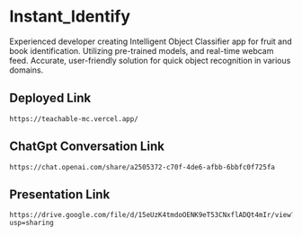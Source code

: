 # Instant_Identify
Experienced developer creating Intelligent Object Classifier app for fruit and book identification. Utilizing pre-trained models, and real-time webcam feed. Accurate, user-friendly solution for quick object recognition in various domains.

## Deployed Link
```
https://teachable-mc.vercel.app/
```

## ChatGpt Conversation Link
```
https://chat.openai.com/share/a2505372-c70f-4de6-afbb-6bbfc0f725fa
```

## Presentation Link
```
https://drive.google.com/file/d/15eUzK4tmdoOENK9eT53CNxflADQt4mIr/view?usp=sharing
```

